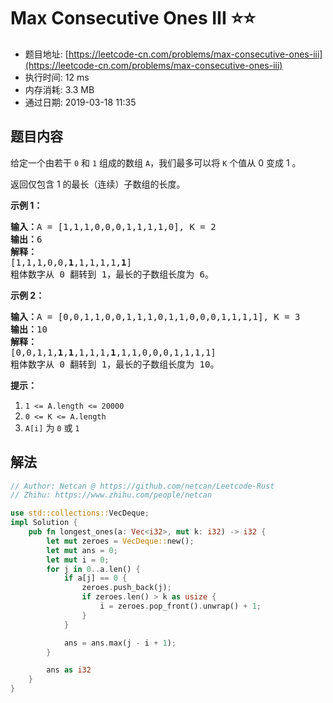 # Max Consecutive Ones III :star::star:
- 题目地址: [https://leetcode-cn.com/problems/max-consecutive-ones-iii](https://leetcode-cn.com/problems/max-consecutive-ones-iii)
- 执行时间: 12 ms 
- 内存消耗: 3.3 MB
- 通过日期: 2019-03-18 11:35

## 题目内容
<p>给定一个由若干 <code>0</code> 和 <code>1</code> 组成的数组 <code>A</code>，我们最多可以将 <code>K</code> 个值从 0 变成 1 。</p>

<p>返回仅包含 1 的最长（连续）子数组的长度。</p>



<p><strong>示例 1：</strong></p>

<pre><strong>输入：</strong>A = [1,1,1,0,0,0,1,1,1,1,0], K = 2
<strong>输出：</strong>6
<strong>解释： </strong>
[1,1,1,0,0,<strong>1</strong>,1,1,1,1,<strong>1</strong>]
粗体数字从 0 翻转到 1，最长的子数组长度为 6。</pre>

<p><strong>示例 2：</strong></p>

<pre><strong>输入：</strong>A = [0,0,1,1,0,0,1,1,1,0,1,1,0,0,0,1,1,1,1], K = 3
<strong>输出：</strong>10
<strong>解释：</strong>
[0,0,1,1,<strong>1</strong>,<strong>1</strong>,1,1,1,<strong>1</strong>,1,1,0,0,0,1,1,1,1]
粗体数字从 0 翻转到 1，最长的子数组长度为 10。</pre>



<p><strong>提示：</strong></p>

<ol>
	<li><code>1 <= A.length <= 20000</code></li>
	<li><code>0 <= K <= A.length</code></li>
	<li><code>A[i]</code> 为 <code>0</code> 或 <code>1</code> </li>
</ol>


## 解法
```rust
// Author: Netcan @ https://github.com/netcan/Leetcode-Rust
// Zhihu: https://www.zhihu.com/people/netcan

use std::collections::VecDeque;
impl Solution {
    pub fn longest_ones(a: Vec<i32>, mut k: i32) -> i32 {
        let mut zeroes = VecDeque::new();
        let mut ans = 0;
        let mut i = 0;
        for j in 0..a.len() {
            if a[j] == 0 {
                zeroes.push_back(j);
                if zeroes.len() > k as usize {
                    i = zeroes.pop_front().unwrap() + 1;
                }
            }

            ans = ans.max(j - i + 1);
        }

        ans as i32
    }
}


```
